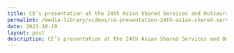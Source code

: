 ```yaml
---
title: CE’s presentation at the 24th Asian Shared Services and Outsourcing Week
permalink: /media-library/videos/ce-presentation-24th-asian-shared-services-outsourcing-week
date: 2021-10-19
layout: post
description: CE’s presentation at the 24th Asian Shared Services and Outsourcing Week
---
```


